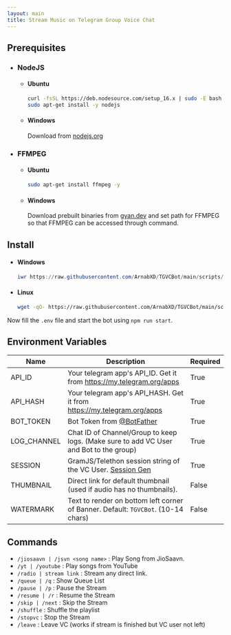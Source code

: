 ```yaml
---
layout: main
title: Stream Music on Telegram Group Voice Chat
---
```


## Prerequisites

- ### NodeJS

  - #### Ubuntu

    ```bash
    curl -fsSL https://deb.nodesource.com/setup_16.x | sudo -E bash -
    sudo apt-get install -y nodejs
    ```

  - #### Windows

    Download from [nodejs.org](https://nodejs.org/en/download)

- ### FFMPEG

  - #### Ubuntu

    ```bash
    sudo apt-get install ffmpeg -y
    ```

  - #### Windows

    Download prebuilt binaries from [gyan.dev](https://www.gyan.dev/ffmpeg/builds) and set path for FFMPEG so that FFMPEG can be accessed through command.

## Install

- #### Windows

  ```powershell
  iwr https://raw.githubusercontent.com/ArnabXD/TGVCBot/main/scripts/install.ps1 -useb | iex
  ```

- #### Linux

  ```bash
  wget -qO- https://raw.githubusercontent.com/ArnabXD/TGVCBot/main/scripts/install.sh | sh
  ```

Now fill the `.env` file and start the bot using `npm run start`.

## Environment Variables

| Name        | Description                                                                            | Required |
| ----------- | -------------------------------------------------------------------------------------- | -------- |
| API_ID      | Your telegram app's API_ID. Get it from https://my.telegram.org/apps                   | True     |
| API_HASH    | Your telegram app's API_HASH. Get it from https://my.telegram.org/apps                 | True     |
| BOT_TOKEN   | Bot Token from [@BotFather](https://telegram.dog/BotFather)                            | True     |
| LOG_CHANNEL | Chat ID of Channel/Group to keep logs. (Make sure to add VC User and Bot to the group) | True     |
| SESSION     | GramJS/Telethon session string of the VC User. [Session Gen](https://ssg.roj.im)       | True     |
| THUMBNAIL   | Direct link for default thumbnail (used if audio has no thumbnails).                   | False    |
| WATERMARK   | Text to render on bottom left corner of Banner. Default: `TGVCBot`. (10-14 chars)      | False    |

## Commands

- `/jiosaavn | /jsvn <song name>` : Play Song from JioSaavn.
- `/yt | /youtube` : Play songs from YouTube
- `/radio | stream link` : Stream any direct link.
- `/queue | /q` : Show Queue List
- `/pause | /p` : Pause the Stream
- `/resume | /r` : Resume the Stream
- `/skip | /next` : Skip the Stream
- `/shuffle` : Shuffle the playlist
- `/stopvc` : Stop the Stream
- `/leave` : Leave VC (works if stream is finished but VC user not left)
